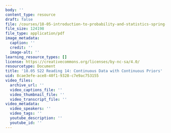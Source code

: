 ```yaml
---
body: ''
content_type: resource
draft: false
file: /courses/18-05-introduction-to-probability-and-statistics-spring-2022/mit18_05_s22_class14-prep.pdf
file_size: 124198
file_type: application/pdf
image_metadata:
  caption: ''
  credit: ''
  image-alt: ''
learning_resource_types: []
license: https://creativecommons.org/licenses/by-nc-sa/4.0/
resourcetype: Document
title: '18.05 S22 Reading 14: Continuous Data with Continuous Priors'
uid: 8cae3efe-ace8-40f1-9328-c7e9ac753155
video_files:
  archive_url: ''
  video_captions_file: ''
  video_thumbnail_file: ''
  video_transcript_file: ''
video_metadata:
  video_speakers: ''
  video_tags: ''
  youtube_description: ''
  youtube_id: ''
---
```

